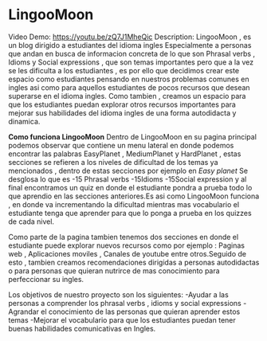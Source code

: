 # LingooMoon
 Video Demo: https://youtu.be/zQ7J1MheQic
 Description:
LingooMoon , es un blog dirigido a estudiantes del idioma ingles 
Especialmente a personas que andan en busca de informacion concreta de lo que son 
Phrasal verbs , Idioms y Social expressions , que son temas importantes pero que a la vez
se les dificulta a los estudiantes , es por ello que decidimos crear este espacio como estudiantes 
pensando en nuestros problemas comunes en ingles asi como para aquellos estudiantes de 
pocos recursos que desean superarse en el idioma ingles.
Como tambien , creamos un espacio para que los estudiantes puedan explorar otros recursos 
importantes para mejorar sus habilidades del idioma ingles de una forma autodidacta y dinamica.

**Como funciona LingooMoon**
Dentro de LingooMoon en su pagina principal podemos observar que contiene un menu lateral en donde 
podemos encontrar las palabras EasyPlanet , MediumPlanet y HardPlanet , estas secciones 
se refieren a los niveles de dificultad de los temas ya mencionados , dentro de estas secciones 
por ejemplo en *Easy planet* Se desglosa lo que es -15 Phrasal verbs -15Idioms -15Social expression
 y al final encontramos un quiz en donde el estudiante pondra a prueba todo lo que aprendio 
en las secciones anteriores.Es asi como LingooMoon funciona , en donde va incrementando la dificultad mientras mas 
vocabulario el estudiante tenga que aprender para que lo ponga a prueba en los quizzes de cada nivel. 

Como parte de la pagina tambien tenemos dos secciones en donde el estudiante puede explorar nuevos recursos 
como por ejemplo : Paginas web , Aplicaciones moviles , Canales de youtube entre otros.Seguido de esto ,
tambien creamos recomendaciones dirigidas a personas autodidactas o para personas que quieran nutrirce de mas
conocimiento para perfeccionar su ingles.

Los objetivos de nuestro proyecto son los siguientes:
-Ayudar a las personas a comprender los phrasal verbs , idioms y social expressions
-Agrandar el conocimiento de las personas que quieran aprender estos temas
-Mejorar el vocabulario para que los estudiantes puedan tener buenas habilidades comunicativas en Ingles.



